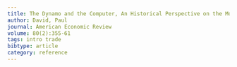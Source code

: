```yaml
---
title: The Dynamo and the Computer, An Historical Perspective on the Modern Productivity Paradox
author: David, Paul
journal: American Economic Review
volume: 80(2):355-61
tags: intro trade
bibtype: article
category: reference
---
```

